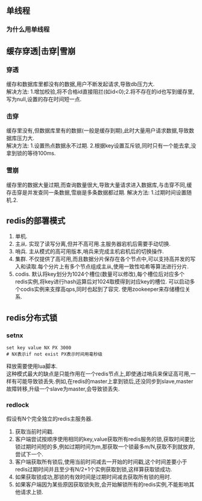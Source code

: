 ## 单线程
### 为什么用单线程

## 缓存穿透|击穿|雪崩
### 穿透
缓存和数据库里都没有的数据,用户不断发起请求,导致db压力大.  
解决方法: 1.增加校验,将不合格id直接阻拦(如id<0);2.将不存在的id也写到缓存里,写为null,设置的存在时间短一点.
### 击穿
缓存里没有,但数据库里有的数据(一般是缓存到期),此时大量用户请求数据,导致数据库压力大.  
解决方法: 1.设置热点数据永不过期. 2.根据key设置互斥锁,同时只有一个能去拿,没拿到锁的等待100ms.
### 雪崩
缓存里的数据大量过期,而查询数量很大,导致大量请求进入数据库,与击穿不同,缓存击穿是并发查同一条数据,雪崩是多条数据都过期.
解决方法: 1.过期时间设置随机.2.

## redis的部署模式
1. 单机.
2. 主从. 实现了读写分离,但并不高可用.主服务器宕机后需要手动切换.
2. 哨兵. 主从模式的高可用版本,哨兵来完成主机宕机后的切换操作.
3. 集群. 不仅提供了高可用,而且数据分片保存在各个节点中,可以支持高并发的写入和读取.每个分片上有多个节点组成主从,使用一致性哈希等算法进行分片.
4. codis. 默认将key划分为1024个槽位(数量可以修改),每个槽位后对应多个redis实例,将key进行hash运算后对1024取模得到对应key的槽位. 可以启动多个codis实例来支撑高qps,同时也起到了容灾. 使用zookeeper来存储槽位关系.

## redis分布式锁
### setnx
```shell
set key value NX PX 3000
# NX表示if not exist PX表示时间用毫秒级
```
释放需要使用lua脚本.  
这种模式最大的缺点是只能作用在一个redis节点上,即使通过哨兵来保证高可用,一样有可能导致锁丢失.例如,在redis的master上拿到锁后,还没同步到slave,master故障转移,升级一个slave为master,会导致锁丢失.
### redlock
假设有N个完全独立的redis主服务器.
1. 获取当前时间戳.
2. 客户端尝试按顺序使用相同的key,value获取所有redis服务的锁,获取时间要比锁过期时间短的多,例如过期时间为m,那获取一个锁最多m/N,获取不到就放弃,尝试下一个.
3. 客户端获取所有锁后,使用当前时间减去一开始的时间戳,这个时间差要小于redis过期时间并且至少有N/2+1个实例获取到锁,这样算获取锁成功.
4. 如果获取锁成功,那锁的有效时间是过期时间减去获取所有锁的用时.
5. 如果客户端因为某些原因获取锁失败,会开始解锁所有的redis实例,不能影响其他请求上锁.
